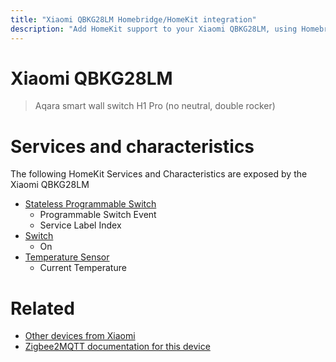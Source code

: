 ```yaml
---
title: "Xiaomi QBKG28LM Homebridge/HomeKit integration"
description: "Add HomeKit support to your Xiaomi QBKG28LM, using Homebridge, Zigbee2MQTT and homebridge-z2m."
---
```

<!---
This file has been GENERATED using src/docgen/docgen.ts
DO NOT EDIT THIS FILE MANUALLY!
-->
# Xiaomi QBKG28LM
> Aqara smart wall switch H1 Pro (no neutral, double rocker)


# Services and characteristics
The following HomeKit Services and Characteristics are exposed by
the Xiaomi QBKG28LM

* [Stateless Programmable Switch](../../action.md)
  * Programmable Switch Event
  * Service Label Index
* [Switch](../../switch.md)
  * On
* [Temperature Sensor](../../sensors.md)
  * Current Temperature


# Related
* [Other devices from Xiaomi](../index.md#xiaomi)
* [Zigbee2MQTT documentation for this device](https://www.zigbee2mqtt.io/devices/QBKG28LM.html)